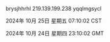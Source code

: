 brysjhhrhl 219.139.199.238 yqqlmgsycl

2024年 10月 25日 星期五 07:10:02 CST

2024年 10月 24日 星期四 23:10:02 GMT
